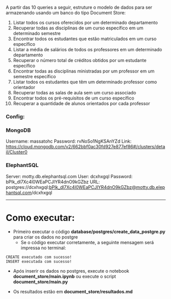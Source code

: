 A partir das 10 queries a seguir, estruture o modelo de dados para ser armazenando usando um banco do tipo Document Store:

1. Listar todos os cursos oferecidos por um determinado departamento
2. Recuperar todas as disciplinas de um curso específico em um determinado semestre
3. Encontrar todos os estudantes que estão matriculados em um curso específico
4. Listar a média de salários de todos os professores em um determinado departamento
5. Recuperar o número total de créditos obtidos por um estudante específico
6. Encontrar todas as disciplinas ministradas por um professor em um semestre específico
7. Listar todos os estudantes que têm um determinado professor como orientador
8. Recuperar todas as salas de aula sem um curso associado
9. Encontrar todos os pré-requisitos de um curso específico
10. Recuperar a quantidade de alunos orientados por cada professor

### Config:
### MongoDB
Username: massatohc
Password: rvNoSo1NgKSAnYZd
Link: https://cloud.mongodb.com/v2/662bbf0ac30fd927e877ef86#/clusters/detail/Cluster0

### ElephantSQL
Server:	motty.db.elephantsql.com
User: dcxhxgql
Password: bPlk_dl7Xc4l0WEaPCJIYR4dnO9kGZbz
URL: postgres://dcxhxgql:bPlk_dl7Xc4l0WEaPCJIYR4dnO9kGZbz@motty.db.elephantsql.com/dcxhxgql

---

# Como executar:
* Primeiro executar o código **database/postgres/create_data_postgre.py** para criar os dados no postgre
  * Se o código executar corretamente, a seguinte mensagem será impressa no terminal:
```
CREATE executado com sucesso!
INSERT executada com sucesso!
```
* Após inserir os dados no postgres, execute o notebook **document_store/main.ipynb** ou execute o script **document_store/main.py**

* Os resultados estão em **document_store/resultados.md**
